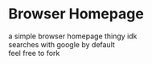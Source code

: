# Browser Homepage

a simple browser homepage thingy idk  
searches with google by default  
feel free to fork  

